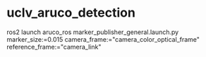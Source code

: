 # uclv_aruco_detection

ros2 launch aruco_ros marker_publisher_general.launch.py marker_size:=0.015 camera_frame:="camera_color_optical_frame" reference_frame:="camera_link"
